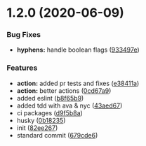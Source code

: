 # 1.2.0 (2020-06-09)


### Bug Fixes

* **hyphens:** handle boolean flags ([933497e](https://github.com/Kirkhammetz/flaggy/commit/933497e0bfe96f578bf727b960a99384805270d7))


### Features

* **action:** added pr tests and fixes ([e38411a](https://github.com/Kirkhammetz/flaggy/commit/e38411af9dc47a32aa6dc879f34734c0ac4af03c))
* **action:** better actions ([0cd67a9](https://github.com/Kirkhammetz/flaggy/commit/0cd67a9f8a6ecd913b143af6c57fe5ef77ee21ba))
* added eslint ([b8f65b9](https://github.com/Kirkhammetz/flaggy/commit/b8f65b9efbb99de42f35dacb2ae01cb72d2c7a69))
* added tdd with ava & nyc ([43aed67](https://github.com/Kirkhammetz/flaggy/commit/43aed674cfc0c4e65c1a43899703094d5bcca468))
* ci packages ([d9f5b8a](https://github.com/Kirkhammetz/flaggy/commit/d9f5b8a6320f69bae5c16d4303670018834c7693))
* husky ([0b18235](https://github.com/Kirkhammetz/flaggy/commit/0b18235bc3d000f30706fc63e8e6c506a69b58c3))
* init ([82ee267](https://github.com/Kirkhammetz/flaggy/commit/82ee267e5bb18296cd0c69bc980269fce88c9566))
* standard commit ([679cde6](https://github.com/Kirkhammetz/flaggy/commit/679cde6732aed550800fa9c22ddcc989afba0bcd))



